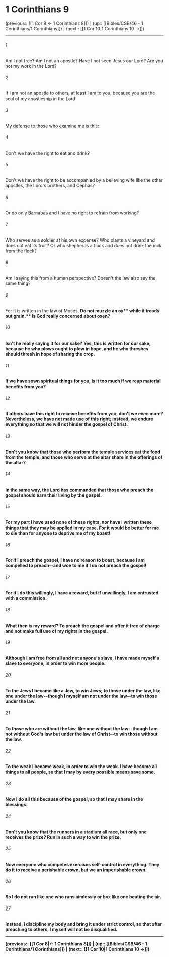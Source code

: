# 1 Corinthians 9

(previous:: [[1 Cor 8|← 1 Corinthians 8]]) | (up:: [[Bibles/CSB/46 - 1 Corinthians/1 Corinthians]]) | (next:: [[1 Cor 10|1 Corinthians 10 →]])

***


###### 1 
Am I not free? Am I not an apostle? Have I not seen Jesus our Lord? Are you not my work in the Lord? 

###### 2 
If I am not an apostle to others, at least I am to you, because you are the seal of my apostleship in the Lord. 

###### 3 
My defense to those who examine me is this: 

###### 4 
Don't we have the right to eat and drink? 

###### 5 
Don't we have the right to be accompanied by a believing wife like the other apostles, the Lord's brothers, and Cephas? 

###### 6 
Or do only Barnabas and I have no right to refrain from working? 

###### 7 
Who serves as a soldier at his own expense? Who plants a vineyard and does not eat its fruit? Or who shepherds a flock and does not drink the milk from the flock? 

###### 8 
Am I saying this from a human perspective? Doesn't the law also say the same thing? 

###### 9 
For it is written in the law of Moses, <b class="quote">Do not muzzle an ox** <b class="quote">while it treads out grain.** Is God really concerned about oxen? 

###### 10 
Isn't he really saying it for our sake? Yes, this is written for our sake, because he who plows ought to plow in hope, and he who threshes should thresh in hope of sharing the crop. 

###### 11 
If we have sown spiritual things for you, is it too much if we reap material benefits from you? 

###### 12 
If others have this right to receive benefits from you, don't we even more? Nevertheless, we have not made use of this right; instead, we endure everything so that we will not hinder the gospel of Christ. 

###### 13 
Don't you know that those who perform the temple services eat the food from the temple, and those who serve at the altar share in the offerings of the altar? 

###### 14 
In the same way, the Lord has commanded that those who preach the gospel should earn their living by the gospel. 

###### 15 
For my part I have used none of these rights, nor have I written these things that they may be applied in my case. For it would be better for me to die than for anyone to deprive me of my boast! 

###### 16 
For if I preach the gospel, I have no reason to boast, because I am compelled to preach--and woe to me if I do not preach the gospel! 

###### 17 
For if I do this willingly, I have a reward, but if unwillingly, I am entrusted with a commission. 

###### 18 
What then is my reward? To preach the gospel and offer it free of charge and not make full use of my rights in the gospel. 

###### 19 
Although I am free from all and not anyone's slave, I have made myself a slave to everyone, in order to win more people. 

###### 20 
To the Jews I became like a Jew, to win Jews; to those under the law, like one under the law--though I myself am not under the law--to win those under the law. 

###### 21 
To those who are without the law, like one without the law--though I am not without God's law but under the law of Christ--to win those without the law. 

###### 22 
To the weak I became weak, in order to win the weak. I have become all things to all people, so that I may by every possible means save some. 

###### 23 
Now I do all this because of the gospel, so that I may share in the blessings. 

###### 24 
Don't you know that the runners in a stadium all race, but only one receives the prize? Run in such a way to win the prize. 

###### 25 
Now everyone who competes exercises self-control in everything. They do it to receive a perishable crown, but we an imperishable crown. 

###### 26 
So I do not run like one who runs aimlessly or box like one beating the air. 

###### 27 
Instead, I discipline my body and bring it under strict control, so that after preaching to others, I myself will not be disqualified.

***

(previous:: [[1 Cor 8|← 1 Corinthians 8]]) | (up:: [[Bibles/CSB/46 - 1 Corinthians/1 Corinthians]]) | (next:: [[1 Cor 10|1 Corinthians 10 →]])
